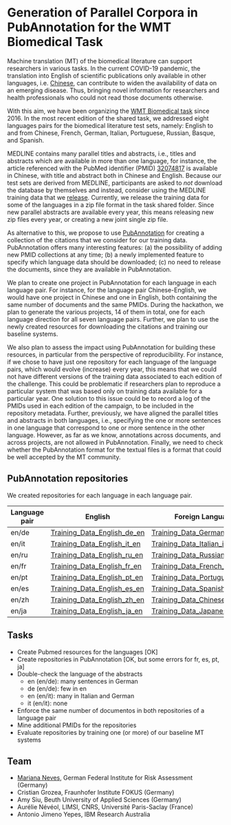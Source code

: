 
# Generation of Parallel Corpora in PubAnnotation for the WMT Biomedical Task

Machine translation (MT) of the biomedical literature can support researchers in various tasks. In the current COVID-19 pandemic, the translation into English of scientific publications only available in other languages, i.e. [Chinese](https://www.thelancet.com/journals/lancet/article/PIIS0140-6736(20)30375-5/fulltext), can contribute to widen the availability of data on an emerging disease.
Thus, bringing novel information for researchers and health professionals who could not read those documents otherwise.

With this aim, we have been organizing the [WMT Biomedical task](http://www.statmt.org/wmt20/biomedical-translation-task.html) since 2016. 
In the most recent edition of the shared task, we addressed eight languages pairs for 
the biomedical literature test sets, namely: English to and from Chinese, French, German, Italian, Portuguese, Russian, Basque, and Spanish.

MEDLINE contains many parallel titles and abstracts, i.e., titles and abstracts which are available in more than one language, for instance, the article referenced with the PubMed identifier (PMID) [32074817](https://pubmed.ncbi.nlm.nih.gov/32074817/) is available in Chinese, with title and abstract both in Chinese and English.
Because our test sets are derived from MEDLINE, participants are asked to *not* download the database by themselves and instead, consider using the MEDLINE training data that we [release](https://github.com/biomedical-translation-corpora/corpora). Currently, we release the training data for some of the languages in a zip file format in the task shared folder. 
Since new parallel abstracts are available every year, this means releasing new zip files every year, or creating a new joint single zip file.

As alternative to this, we propose to use [PubAnnotation](http://www.pubannotation.org/) for creating a collection of the citations that we consider for our training data.
PubAnnotation offers many interesting features:
(a) the possibility of adding new PMID collections at any time;
(b) a newly implemented feature to specify which language data should be downloaded;
(c) no need to release the documents, since they are available in PubAnnotation.

We plan to create one project in PubAnnotation for each language in each language pair.
For instance, for the language pair Chinese-English, we would have one project in Chinese and one in English, both containing the same number of documents and the same PMIDs. 
During the hackathon, we plan to generate the various projects, 14 of them in total, one for each language direction for all seven language pairs. 
Further, we plan to use the newly created resources for downloading the citations and training our baseline systems.

We also plan to assess the impact using PubAnnotation for building these resources, in particular from the perspective of reproducibility. 
For instance, if we chose to have just one repository for each language of the language pairs, which would evolve (increase) every year, this means that we could not have different versions of the training data associated to each edition of the challenge.
This could be problematic if researchers plan to reproduce a particular system that was based only on training data available for a particular year. One solution to this issue could be to record a log of the PMIDs used in each edition of the campaign, to be included in the repository metadata. 
Further, previously, we have aligned the parallel titles and abstracts in both languages, i.e., specifying the one or more sentences in one language that correspond to one or more sentence in the other language.
However, as far as we know, annotations across documents, and across projects, are not allowed in PubAnnotation.
Finally, we need to check whether the PubAnnotation format for the textual files is a format that could be well accepted by the MT community.

## PubAnnotation repositories

We created repositories for each language in each language pair.

Language pair | English | Foreign Language 
--------------|---------------|--------------------
en/de | [Training_Data_English_de_en](http://pubannotation.org/projects/Training_Data_English_de_en) | [Training_Data_German_de_en](http://pubannotation.org/projects/Training_Data_German_de_en)
en/it | [Training_Data_English_it_en](http://pubannotation.org/projects/Training_Data_English_it_en) | [Training_Data_Italian_it_en](http://pubannotation.org/projects/Training_Data_Italian_it_en)
en/ru | [Training_Data_English_ru_en](http://pubannotation.org/projects/Training_Data_English_ru_en) | [Training_Data_Russian_ru_en](http://pubannotation.org/projects/Training_Data_Russian_ru_en)
en/fr |[Training_Data_English_fr_en	](http://pubannotation.org/projects/Training_Data_English_fr_en) | [Training_Data_French_fr_en](http://pubannotation.org/projects/Training_Data_French_fr_en)
en/pt | [Training_Data_English_pt_en](http://pubannotation.org/projects/Training_Data_English_pt_en) | [Training_Data_Portuguese_pt_en](http://pubannotation.org/projects/Training_Data_Portuguese_pt_en)
en/es | [Training_Data_English_es_en](http://pubannotation.org/projects/Training_Data_English_es_en) | [Training_Data_Spanish_es_en](http://pubannotation.org/projects/Training_Data_Spanish_es_en)
en/zh | [Training_Data_English_zh_en](http://pubannotation.org/projects/Training_Data_English_zh_en) | [Training_Data_Chinese_zh_en](http://pubannotation.org/projects/Training_Data_Chinese_zh_en)
en/ja | [Training_Data_English_ja_en](http://pubannotation.org/projects/Training_Data_English_ja_en) | [Training_Data_Japanese_ja_en](http://pubannotation.org/projects/Training_Data_Japanese_ja_en)

## Tasks

- Create Pubmed resources for the languages [OK]
- Create repositories in PubAnnotation [OK, but some errors for fr, es, pt, ja]
- Double-check the language of the abstracts 
  - en (en/de): many sentences in German
  - de (en/de): few in en
  - en (en/it): many in Italian and German
  - it (en/it): none
- Enforce the same number of documentos in both repositories of a language pair
- Mine additional PMIDs for the repositories
- Evaluate repositories by training one (or more) of our baseline MT systems

## Team

- [Mariana Neves](https://mariananeves.github.io/), German Federal Institute for Risk Assessment (Germany)
- Cristian Grozea, Fraunhofer Institute FOKUS (Germany)
- Amy Siu, Beuth University of Applied Sciences (Germany)
- Aurélie Névéol, LIMSI, CNRS, Université Paris-Saclay (France)
- Antonio Jimeno Yepes, IBM Research Australia
